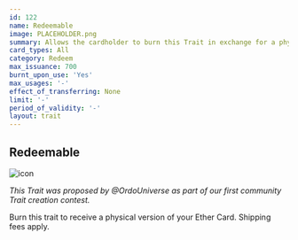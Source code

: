 ```yaml
---
id: 122
name: Redeemable
image: PLACEHOLDER.png
summary: Allows the cardholder to burn this Trait in exchange for a physical version of their Ether Card
card_types: All
category: Redeem
max_issuance: 700
burnt_upon_use: 'Yes'
max_usages: '-'
effect_of_transferring: None
limit: '-'
period_of_validity: '-'
layout: trait
---
```


## Redeemable

![icon](/assets/images/trait-icons/{{page.image}})

*This Trait was proposed by @OrdoUniverse as part of our first community Trait creation contest.*

Burn this trait to receive a physical version of your Ether Card. Shipping fees apply.
